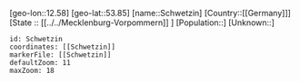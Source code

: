 ﻿---
location: [53.85,12.58]
mapzoom: [7,12] 
mapmarker: city 
type: City
tags:
- geo/City


SpocWebEntityId: 34117
isDeleted: false
confidential: public

---
[geo-lon::12.58]
[geo-lat::53.85]
[name::Schwetzin]
[Country::[[Germany]]]
[State :: [[../../Mecklenburg-Vorpommern]] ]
[Population::]
[Unknown::]


```leaflet
id: Schwetzin
coordinates: [[Schwetzin]]
markerFile: [[Schwetzin]]
defaultZoom: 11 
maxZoom: 18
```
